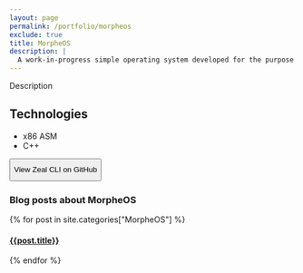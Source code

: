 ```yaml
---
layout: page
permalink: /portfolio/morpheos
exclude: true
title: MorpheOS
description: |
  A work-in-progress simple operating system developed for the purpose of learning low-level programming.
---
```

<style>
    button{
        height: 40px;
    }
</style>

Description


## Technologies
- x86 ASM
- C++

<button onclick="location.href='https://github.com/morpheus636/morpheOS'" type="button">View Zeal CLI on GitHub</button>


### Blog posts about MorpheOS
  <div class="archive-group">
    {% for post in site.categories["MorpheOS"] %}
    <article class="archive-item">
      <h4><a href="{{ site.baseurl }}{{ post.url }}">{{post.title}}</a></h4>
    </article>
    {% endfor %}
  </div>
